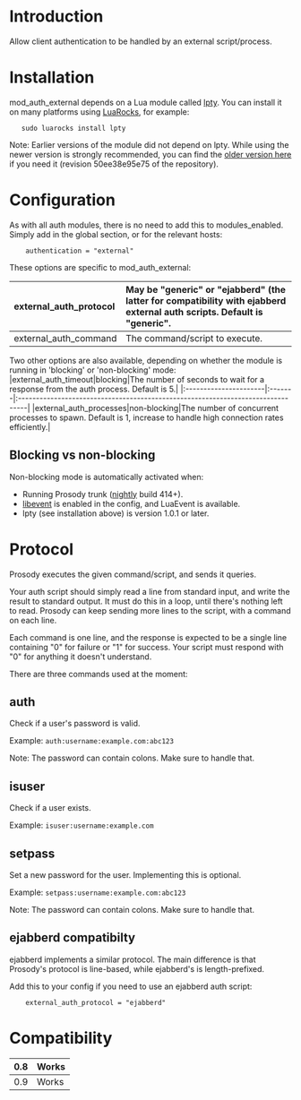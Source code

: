 # Introduction #

Allow client authentication to be handled by an external script/process.

# Installation #

mod\_auth\_external depends on a Lua module called [lpty](http://www.tset.de/lpty/). You can install it on many platforms using [LuaRocks](http://luarocks.org/), for example:

```
   sudo luarocks install lpty
```

Note: Earlier versions of the module did not depend on lpty. While using the newer version is strongly recommended, you can find the [older version here](https://prosody-modules.googlecode.com/hg-history/50ee38e95e754bf1034d980364f93564028b2f34/mod_auth_external/mod_auth_external.lua) if you need it (revision 50ee38e95e75 of the repository).

# Configuration #

As with all auth modules, there is no need to add this to modules\_enabled. Simply add in the global section, or for the relevant hosts:

```
    authentication = "external"
```

These options are specific to mod\_auth\_external:

|external\_auth\_protocol|May be "generic" or "ejabberd" (the latter for compatibility with ejabberd external auth scripts. Default is "generic".|
|:-----------------------|:----------------------------------------------------------------------------------------------------------------------|
|external\_auth\_command |The command/script to execute.                                                                                         |

Two other options are also available, depending on whether the module is running in 'blocking' or 'non-blocking' mode:
|external\_auth\_timeout|blocking|The number of seconds to wait for a response from the auth process. Default is 5.|
|:----------------------|:-------|:--------------------------------------------------------------------------------|
|external\_auth\_processes|non-blocking|The number of concurrent processes to spawn. Default is 1, increase to handle high connection rates efficiently.|

## Blocking vs non-blocking ##

Non-blocking mode is automatically activated when:

  * Running Prosody trunk ([nightly](http://prosody.im/nightly/) build 414+).
  * [libevent](http://prosody.im/doc/libevent) is enabled in the config, and LuaEvent is available.
  * lpty (see installation above) is version 1.0.1 or later.

# Protocol #

Prosody executes the given command/script, and sends it queries.

Your auth script should simply read a line from standard input, and write the result to standard output.
It must do this in a loop, until there's nothing left to read. Prosody can keep sending more lines to the script,
with a command on each line.

Each command is one line, and the response is expected to be a single line containing "0" for failure or "1" for success.
Your script must respond with "0" for anything it doesn't understand.

There are three commands used at the moment:

## auth ##
Check if a user's password is valid.

Example: `auth:username:example.com:abc123`

Note: The password can contain colons. Make sure to handle that.

## isuser ##
Check if a user exists.

Example: `isuser:username:example.com`

## setpass ##
Set a new password for the user. Implementing this is optional.

Example: `setpass:username:example.com:abc123`

Note: The password can contain colons. Make sure to handle that.

## ejabberd compatibilty ##
ejabberd implements a similar protocol. The main difference is that Prosody's protocol is line-based, while ejabberd's is length-prefixed.

Add this to your config if you need to use an ejabberd auth script:
```
	external_auth_protocol = "ejabberd"
```

# Compatibility #
|0.8|Works|
|:--|:----|
|0.9|Works|